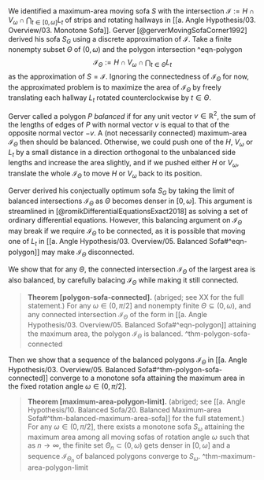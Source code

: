 We identified a maximum-area moving sofa $S$ with the intersection $\mathcal{I} := H \cap V_\omega \cap \bigcap_{t \in [0, \omega]} L_t$ of strips and rotating hallways in [[a. Angle Hypothesis/03. Overview/03. Monotone Sofa]]. Gerver [@gerverMovingSofaCorner1992] derived his sofa $S_G$ using a discrete approximation of $\mathcal{I}$. Take a finite nonempty subset $\Theta$ of $(0, \omega)$ and the polygon intersection ^eqn-polygon
$$
\mathcal{I}_\Theta := H \cap V_\omega \cap \bigcap_{t \in \Theta} L_t
$$
as the approximation of $S = \mathcal{I}$. Ignoring the connectedness of $\mathcal{I}_\Theta$ for now, the approximated problem is to maximize the area of $\mathcal{I}_\Theta$ by freely translating each hallway $L_t$ rotated counterclockwise by $t \in \Theta$.

Gerver called a polygon $P$ _balanced_ if for any unit vector $v \in \mathbb{R}^2$, the sum of the lengths of edges of $P$ with normal vector $v$ is equal to that of the opposite normal vector $-v$. A (not necessarily connected) maximum-area $\mathcal{I}_\Theta$ then should be balanced. Otherwise, we could push one of the $H$, $V_\omega$ or $L_t$ by a small distance in a direction orthogonal to the unbalanced side lengths and increase the area slightly, and if we pushed either $H$ or $V_\omega$, translate the whole $\mathcal{I}_\Theta$ to move $H$ or $V_\omega$ back to its position.

Gerver derived his conjectually optimum sofa $S_G$ by taking the limit of balanced intersections $\mathcal{I}_\Theta$ as $\Theta$ becomes denser in $[0, \omega]$. This argument is streamlined in [@romikDifferentialEquationsExact2018] as solving a set of ordinary differential equations. However, this balancing argument on $\mathcal{I}_\Theta$ may break if we require $\mathcal{I}_\Theta$ to be connected, as it is possible that moving one of $L_t$ in [[a. Angle Hypothesis/03. Overview/05. Balanced Sofa#^eqn-polygon]] may make $\mathcal{I}_\Theta$ disconnected.

We show that for any $\Theta$, the connected intersection $\mathcal{I}_\Theta$ of the largest area is also balanced, by carefully balacing $\mathcal{I}_\Theta$ while making it still connected.

> __Theorem [polygon-sofa-connected].__ (abriged; see XX for the full statement.) For any $\omega \in (0, \pi/2]$ and nonempty finite $\Theta \subseteq (0, \omega)$, and any connected intersection $\mathcal{I}_\Theta$ of the form in [[a. Angle Hypothesis/03. Overview/05. Balanced Sofa#^eqn-polygon]] attaining the maximum area, the polygon $\mathcal{I}_\Theta$ is balanced. ^thm-polygon-sofa-connected

Then we show that a sequence of the balanced polygons $\mathcal{I}_\Theta$ in [[a. Angle Hypothesis/03. Overview/05. Balanced Sofa#^thm-polygon-sofa-connected]] converge to a monotone sofa attaining the maximum area in the fixed rotation angle $\omega \in (0, \pi/2]$.

> __Theorem [maximum-area-polygon-limit].__ (abriged; see [[a. Angle Hypothesis/10. Balanced Sofa/20. Balanced Maximum-area Sofa#^thm-balanced-maximum-area-sofa]] for the full statement.) For any $\omega \in (0, \pi/2]$, there exists a monotone sofa $S_\omega$ attaining the maximum area among all moving sofas of rotation angle $\omega$ such that as $n \to \infty$, the finite set $\Theta_n \subset (0, \omega)$ gets denser in $[0, \omega]$ and a sequence $\mathcal{I}_{\Theta_n}$ of balanced polygons converge to $S_\omega$. ^thm-maximum-area-polygon-limit